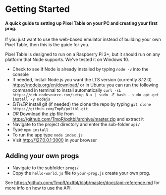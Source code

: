 # Getting Started
#### A quick guide to setting up Pixel Table on your PC and creating your first prog.

If you just want to use the web-based emulator instead of building your own Pixel Table, then this is the guide for you.

Pixel Table is designed to run on a Raspberry Pi 3+, but it should run on any platform that Node supports. We've tested it on Windows 10.

* Check to see if Node is already installed by typing `node -v` into the console
* If needed, Install Node.js you want the LTS version (currently 8.12.0) https://nodejs.org/en/download/ or 
in Ubuntu you can run the following command in terminal to install automatically `curl -sL https://deb.nodesource.com/setup_8.x | sudo -E bash - sudo apt-get install -y nodejs` 
* *EITHER* install git (if needed) the clone the repo by typing  `git clone https://github.com/TmpR/pxltbl.git`
* *OR* Download the zip file from https://github.com/TmpR/pxltbl/archive/master.zip and extract it
* Navigate to the project directory and enter the sub-folder `api/` 
* Type `npm install`
* To run the app type `node index.js`
* Visit http://127.0.0.1:3000 in your browser

## Adding your own progs

* Navigate to the subfolder `progs/`
* Copy the `hello-world.js` file to `your-prog.js` create your own prog.

See https://github.com/TmpR/pxltbl/blob/master/docs/api-reference.md for more info on how to use the API.
